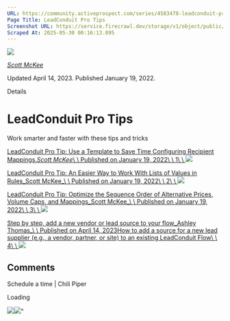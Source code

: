 ```yaml
---
URL: https://community.activeprospect.com/series/4583478-leadconduit-pro-tips
Page Title: LeadConduit Pro Tips
Screenshot URL: https://service.firecrawl.dev/storage/v1/object/public/media/screenshot-73463262-d94c-4e50-bb2b-d3d32a273608.png
Scraped At: 2025-05-30 00:16:13.095
---
```


[![](https://content1.bloomfire.com/avatars/users/1317000/thumb/thumbnail.png?f=1617311121&Expires=1748567752&Signature=X9fj59kSmWD-4zTnYmepc5gKRqn2PVncexDVa9LApbv-iop7C63UHcLx-fmxxAoLfRrlGiNk-rg7X~UUep8r-a8vX6Tk1P1Bra5LYbgpGLC9HWJBpqE5XIPK4BasUHX4ECchDubxZawERW9evx5dHSjZn1wkV9E9~XY8T4kDPRHDwRQn~DCD7Juh~~yOnadsDl-CUOcQZiZBOlTYMLytIDjBPLpNmADr0avpxQbIwEmHzOpMn~QvpKFhZkCn29EcInQ9YaKnmkoXBT-FopoN74PSKZuhnhN8-uhwLbtvlUlJv~uQYG8ise8NP2nQS~BfpVJiWF1xeERmGTQWG1GzSg__&Key-Pair-Id=APKAIDFCFZ2UHE5LPIUA)](https://community.activeprospect.com/memberships/7557680-scott-mckee)

[_Scott McKee_](https://community.activeprospect.com/memberships/7557680-scott-mckee)

Updated April 14, 2023. Published January 19, 2022.

Details

# LeadConduit Pro Tips

Work smarter and faster with these tips and tricks

[LeadConduit Pro Tip: Use a Template to Save Time Configuring Recipient Mappings._Scott McKee_\\
\\
Published on January 19, 2022\\
\\
1\\
\\
![](https://content2.bloomfire.com/thumbnails/contributions/003/050/544/_270x180.png?f=1642613593&Expires=1748567765&Signature=u50we78pwf9DhNDn4UkdRKkMw8sqzNVoGwahVPBInQo~qDkuVQYJqOJb3BMqCug7GFxtMsJ~oOlQ2L89jXjjO-EH0FxicLOTN3vbPYUPehomIqWjjoCdxWd3Zw3IUMhKFZE68BlWRv8mx6azSDyk66i0joETAuY2m1Pu-1UbSHTLM0LgpXYjCvyy37nRGKMlFq4hAeMYjiymqHnUofH4kiYXL3U5~pzCt0Ls3z0KaNWCgz9sVmRqwoP-kukSNaz5tIGujHxAgnK~6uQpKcCKyUz-u5OzQUVhdXqBhJL9758H-b5bivVpmaFd1Kcs7QdeGbN8eP0aepFv41M3w4PvhA__&Key-Pair-Id=APKAIDFCFZ2UHE5LPIUA)](https://community.activeprospect.com/series/4583478/posts/4583488-leadconduit-pro-tip-use-a-template-to-save-time-configuring-recipient-mappings)

[LeadConduit Pro Tip: An Easier Way to Work With Lists of Values in Rules_Scott McKee_\\
\\
Published on January 19, 2022\\
\\
2\\
\\
![](https://content3.bloomfire.com/thumbnails/contributions/003/050/561/_270x180.png?f=1642613593&Expires=1748567765&Signature=gBkuPOeosex6Vc4u9pyNzUC3Wq9UoiVIjJfERwpQOu2xu6GCz5mb9wQ5bXIUImGAqpBNKhM-lCn9Ywu2CEI3qEcDACq7x~mQnNiWM5aeL38mbRbfhNTYbJWIR-Wd8f0xnkDoUTQgC0UHXU6tVHA5fROu54LMWf7TdLiqjAkFxyJanl86jNE4CbvtBGtbu564xYkdaCauEGEsE0YtU4Dnb8-N2nLIHiBhr60s1aOmr1gWAkwQGSwTUY4Zk~FhQVQCHK5ZpEvuJyHr59vJ73yiZParFO~z32LviOILZ08iTnal-Un6mM1-YUMAmIgRxrS9mK9PHp2XHn~BFKgTl7bg6Q__&Key-Pair-Id=APKAIDFCFZ2UHE5LPIUA)](https://community.activeprospect.com/series/4583478/posts/4583514-leadconduit-pro-tip-an-easier-way-to-work-with-lists-of-values-in-rules)

[LeadConduit Pro Tip: Optimize the Sequence Order of Alternative Prices, Volume Caps, and Mappings_Scott McKee_\\
\\
Published on January 19, 2022\\
\\
3\\
\\
![](https://content3.bloomfire.com/thumbnails/contributions/003/050/686/_270x180.png?f=1642617642&Expires=1748567765&Signature=qNWvGDeuG9bdnz8ElfR4Xumf19CU~lpVRc6Jn14didRq8-GzVek~Ct71bWWuUMcYUFWEreSasqT0935fwHNrT~GU9o-Ot-wxwYbu25CcETlKqF6AB~hJQDpTD~5uYGpRa9-Mi9lKy116lFLEY52W~BP1kYViqmXZRXml2mcdJcw5IH2LSWQFviOqQZvn-g6IdL-P6rLEHd3LriZ9h28Wo9c7WGyGyruuTLcg2kaT64-99GrT2rS6Dtonc6oCGYj0jUGS8-Bn0eVoxUohXW4KGah3~MoEOd17z-t2IeRkGOXligJRxzy8wD-SSUat3aSCmbL98mSDN92DlCLvuS9iZA__&Key-Pair-Id=APKAIDFCFZ2UHE5LPIUA)](https://community.activeprospect.com/series/4583478/posts/4583626-leadconduit-pro-tip-optimize-the-sequence-order-of-alternative-prices-volume-ca)

[Step by step, add a new vendor or lead source to your flow_Ashley Thomas_\\
\\
Published on April 14, 2023How to add a source for a new lead supplier (e.g., a vendor, partner, or site) to an existing LeadConduit Flow\\
\\
4\\
\\
![](https://content3.bloomfire.com/thumbnails/contributions/003/721/365/_270x180.png?f=1684342987&Expires=1748567765&Signature=nsSW115jiNxmEtysasU2LLlAcz5UFqikvUQyUrz2L2PrfdCd44trodzutVEP8JrqCDiHHnqDEHsLK9fTfX4-il5Ai3hsc2xRgRC2YSuaXjRmOuoEWlhYnvwc-BubwMzwgFWp2ybBNNeFgFZV0WqQy96GO2TgM-7s1prjiySi9UMlenqMGeh-uNi3Yp3GR10Vy3uN8nt4Ss~EaYAaCgzaXoAtJ7P4PpEO~ha3T3uk-8m0hm6LHp~BFahI2jIQY37KrHHjtzMK9erzb6Pf7ESXDsBE-B4FSnpfcFqZ0AEyObuQZifZnqWz8xwRyoYPkIW3WCeF-EsR4MRq2fcnuSr0Lg__&Key-Pair-Id=APKAIDFCFZ2UHE5LPIUA)](https://community.activeprospect.com/series/4583478/posts/5034662-step-by-step-add-a-new-vendor-or-lead-source-to-your-flow)

## Comments

Schedule a time \| Chili Piper

Loading

![](https://bat.bing.com/action/0?ti=4018451&Ver=2&mid=e7a4f4a3-17c9-431b-b261-abb2f8f62911&bo=1&sid=463000703ceb11f0a4ace30134648d9f&vid=46301e203ceb11f09fda598656601dee&vids=1&msclkid=N&pi=918639831&lg=en-US&sw=1280&sh=1024&sc=24&p=https%3A%2F%2Fcommunity.activeprospect.com%2Fseries%2F4583478-leadconduit-pro-tips&r=&lt=1191&evt=pageLoad&sv=1&cdb=AQAQ&rn=280876)![](https://bat.bing.com/action/0?ti=4018451&Ver=2&mid=e7a4f4a3-17c9-431b-b261-abb2f8f62911&bo=2&sid=463000703ceb11f0a4ace30134648d9f&vid=46301e203ceb11f09fda598656601dee&vids=0&msclkid=N&gtm_tag_source=ua&ec=Client%20ID&el=%2Fseries%2F4583478-leadconduit-pro-tips&gc=USD&tpp=1&en=Y&p=https%3A%2F%2Fcommunity.activeprospect.com%2Fseries%2F4583478-leadconduit-pro-tips&sw=1280&sh=1024&sc=24&evt=custom&cdb=AQAQ&rn=686553)"

